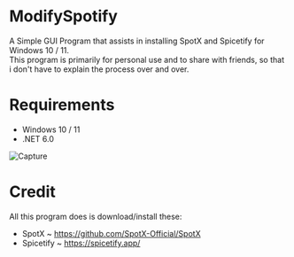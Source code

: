 # ModifySpotify
A Simple GUI Program that assists in installing SpotX and Spicetify for Windows 10 / 11. <br>
This program is primarily for personal use and to share with friends, so that i don't have to explain the process over and over.

# Requirements
- Windows 10 / 11
- .NET 6.0

![Capture](https://github.com/Spinchies/ModifySpotify/assets/111674229/4d419e44-5b47-4812-9da6-b969aa94bef4)




# Credit
All this program does is download/install these:

- SpotX ~ https://github.com/SpotX-Official/SpotX
- Spicetify ~ https://spicetify.app/
